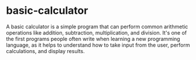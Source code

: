 # basic-calculator
A basic calculator is a simple program that can perform common arithmetic operations like addition, subtraction, multiplication, and division. It's one of the first programs people often write when learning a new programming language, as it helps to understand how to take input from the user, perform calculations, and display results.
